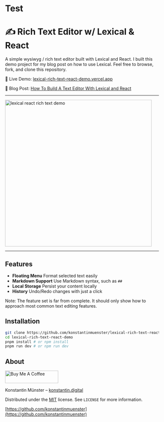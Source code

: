 # Test

# ✍️ Rich Text Editor w/ Lexical & React

A simple wysiwyg / rich text editor built with Lexical and React. I built this demo project for my blog post on how to use Lexical. Feel free to browse, fork, and clone this repository.

📌 Live Demo: [lexical-rich-text-react-demo.vercel.app](https://lexical-rich-text-react-demo.vercel.app/)

📌 Blog Post: [How To Build A Text Editor With Lexical and React](https://konstantin.digital/blog/how-to-build-a-text-editor-with-lexical-and-react)

---

<img alt="lexical react rich text demo" src="./lexical-react-rich-text-demo.gif" width="480">

---

## Features

- **Floating Menu** Format selected text easily
- **Markdown Support** Use Markdown syntax, such as `##`
- **Local Storage** Persist your content locally
- **History** Undo/Redo changes with just a click

Note: The feature set is far from complete. It should only show how to approach most common text editing features.

## Installation

```sh
git clone https://github.com/konstantinmuenster/lexical-rich-text-react-demo.git
cd lexical-rich-text-react-demo
pnpm install # or npm install
pnpm run dev # or npm run dev
```

## About

<a href="https://www.buymeacoffee.com/kmuenster" target="_blank"><img src="https://cdn.buymeacoffee.com/buttons/default-orange.png" alt="Buy Me A Coffee" height="41" width="174"></a>

Konstantin Münster – [konstantin.digital](https://konstantin.digital)

Distributed under the [MIT](http://showalicense.com/?fullname=Konstantin+M%C3%BCnster&year=2019#license-mit) license.
See `LICENSE` for more information.

[https://github.com/konstantinmuenster](https://github.com/konstantinmuenster)
